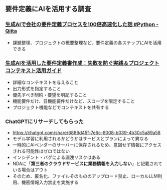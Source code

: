 ## 要件定義にAIを活用する調査
### [生成AIで会社の要件定義プロセスを100倍高速化した話 #Python - Qiita](https://qiita.com/Umeco_co/items/8a434b0e72202d4532ca)
- 課題整理、プロジェクトの概要整理など、要件定義の各ステップにAIを活用できる
### [生成AIを活用した要件定義書作成：失敗を防ぐ実践＆プロジェクトコンテキスト活用ガイド](https://zenn.dev/okikusan/articles/9149f178993ae3)
- 詳細なコンテキストを与えること
- 出力形式を指定すること
- 優先すべき制約・要望を明記すること
- 機能要件だけ、日機能要件だけなど、スコープを限定すること
- プロジェクト機能などでコンテキストを共有する
### ChatGPTにリサーチしてもらった
- https://chatgpt.com/share/6886d45f-7e6c-8008-b039-4b30c5a89a58
- モデル学習に利用されるかどうかはサービスとプランによって異なる
- 一時的にAIベンダーのサーバーに保存されるため、意図せず情報にアクセスされる可能性はゼロではない
- インシデント・バグによる漏洩リスクはある
- NDAに「**第三者のクラウドサービスに業務情報を入力しない**」と記載されている場合はアウト
- そのため、匿名化、ファイルそのもののアップロード禁止、ローカルLLM利用、機密情報入力禁止を実施する